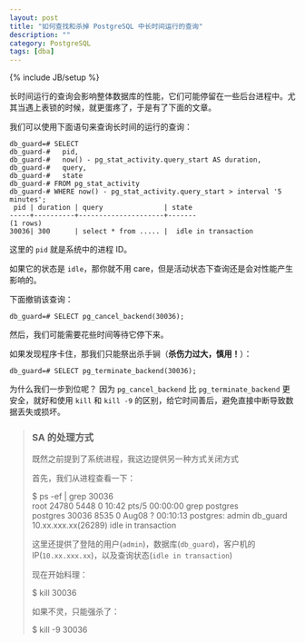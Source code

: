 ```yaml
---
layout: post
title: "如何查找和杀掉 PostgreSQL 中长时间运行的查询"
description: ""
category: PostgreSQL
tags: [dba]
---
```

{% include JB/setup %}

长时间运行的查询会影响整体数据库的性能，它们可能停留在一些后台进程中。尤其当遇上表锁的时候，就更蛋疼了，于是有了下面的文章。

我们可以使用下面语句来查询长时间的运行的查询：

	db_guard=# SELECT
	db_guard-#   pid,
	db_guard-#   now() - pg_stat_activity.query_start AS duration,
	db_guard-#   query,
	db_guard-#   state
	db_guard-# FROM pg_stat_activity
	db_guard-# WHERE now() - pg_stat_activity.query_start > interval '5 minutes';
	 pid | duration | query               | state
	-----+----------+---------------------+-------
	(1 rows)
	30036| 300      | select * from ..... |  idle in transaction

这里的 `pid` 就是系统中的进程 ID。

如果它的状态是 `idle`，那你就不用 care，但是活动状态下查询还是会对性能产生影响的。
	
下面撤销该查询：
	
	db_guard=# SELECT pg_cancel_backend(30036);	
然后，我们可能需要花些时间等待它停下来。

如果发现程序卡住，那我们只能祭出杀手锏（**杀伤力过大，慎用！**）：

	db_guard=# SELECT pg_terminate_backend(30036);
	
为什么我们一步到位呢？ 因为 `pg_cancel_backend` 比 `pg_terminate_backend` 更安全，就好和使用 `kill` 和 `kill -9` 的区别，给它时间善后，避免直接中断导致数据丢失或损坏。

> ### SA 的处理方式
> 
> 既然之前提到了系统进程，我这边提供另一种方式关闭方式
> 	
> 首先，我们从进程查看一下：
> 
> 	$ ps -ef | grep 30036                                                                                                                                             
> 	root     24780  5448  0 10:42 pts/5     00:00:00 grep postgres                                                                                                                                                                                 
> 	postgres 30036  8535  0 Aug08 ?      00:10:13 postgres: admin db_guard 10.xx.xxx.xx(26289) idle in transaction
> 	
> 这里还提供了登陆的用户(`admin`)，数据库(`db_guard`)，客户机的IP(`10.xx.xxx.xx`)，以及查询状态(`idle in transaction`)
> 
> 现在开始料理：
> 
> 	$ kill 30036	
> 	
> 如果不灵，只能强杀了：
> 
> 	$ kill -9 30036

	

	